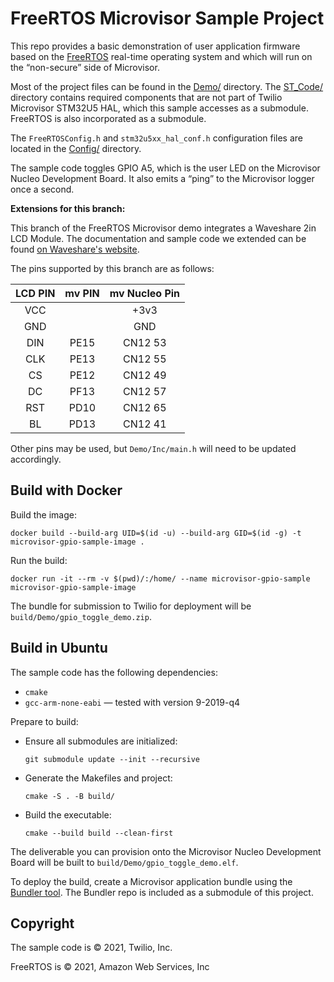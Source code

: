 # FreeRTOS Microvisor Sample Project

This repo provides a basic demonstration of user application firmware based on the [FreeRTOS](https://freertos.org/) real-time operating system and which will run on the “non-secure” side of Microvisor.

Most of the project files can be found in the [Demo/](Demo/) directory. The [ST_Code/](ST_Code/) directory contains required components that are not part of Twilio Microvisor STM32U5 HAL, which this sample accesses as a submodule. FreeRTOS is also incorporated as a submodule.

The `FreeRTOSConfig.h` and `stm32u5xx_hal_conf.h` configuration files are located in the [Config/](Config/) directory.

The sample code toggles GPIO A5, which is the user LED on the Microvisor Nucleo Development Board. It also emits a “ping” to the Microvisor logger once a second.

**Extensions for this branch:**

This branch of the FreeRTOS Microvisor demo integrates a Waveshare 2in LCD Module.  The documentation and sample code we extended can be found [on Waveshare's website](https://www.waveshare.com/wiki/2inch_LCD_Module).

The pins supported by this branch are as follows:

| LCD PIN | mv PIN | mv Nucleo Pin |
|  :---:  | :---:  | :---:         |
| VCC     |        | +3v3          |
| GND     |        | GND           |
| DIN     | PE15   | CN12 53       |
| CLK     | PE13   | CN12 55       |
| CS      | PE12   | CN12 49       |
| DC      | PF13   | CN12 57       |
| RST     | PD10   | CN12 65       |
| BL      | PD13   | CN12 41       |

Other pins may be used, but `Demo/Inc/main.h` will need to be updated accordingly.

## Build with Docker

Build the image:

```shell
docker build --build-arg UID=$(id -u) --build-arg GID=$(id -g) -t microvisor-gpio-sample-image .
```

Run the build:

```shell
docker run -it --rm -v $(pwd)/:/home/ --name microvisor-gpio-sample microvisor-gpio-sample-image
```

The bundle for submission to Twilio for deployment will be `build/Demo/gpio_toggle_demo.zip`.

## Build in Ubuntu

The sample code has the following dependencies:

- `cmake`
- `gcc-arm-none-eabi` — tested with version 9-2019-q4

Prepare to build:

- Ensure all submodules are initialized:

    ```shell
    git submodule update --init --recursive
    ```
- Generate the Makefiles and project:

    ```shell
    cmake -S . -B build/
    ```
- Build the executable:

    ```shell
    cmake --build build --clean-first
    ```

The deliverable you can provision onto the Microvisor Nucleo Development Board will be built to `build/Demo/gpio_toggle_demo.elf`.

To deploy the build, create a Microvisor application bundle using the [Bundler tool](https://github.com/twilio/twilio-microvisor-tools/). The Bundler repo is included as a submodule of this project.

## Copyright

The sample code is © 2021, Twilio, Inc.

FreeRTOS is © 2021, Amazon Web Services, Inc
